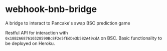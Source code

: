 # webhook-bnb-bridge
A bridge to interact to Pancake's swap BSC prediction game  

Restful API for interaction with `0x18B2A687610328590Bc8F2e5fEdDe3b582A49cdA` on BSC. Basic functionality to be deployed on Heroku.
